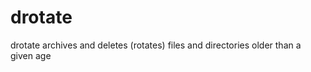 drotate
=======

drotate archives and deletes (rotates) files and directories older than a given age
